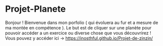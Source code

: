 # Projet-Planete

Bonjour ! Bienvenue dans mon porfolio ( qui évoluera au fur et a mesure de ma montée en compétence ). Le but est de cliquer sur une planète pour pouvoir accéder a un exercice ou diverse chose que vous découvrirez !
Vous pouvez y accéder ici -> https://inosthful.github.io/Projet-de-zinzin/
